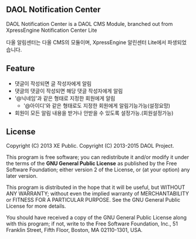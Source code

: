 ## DAOL Notification Center
DAOL Notification Center is a DAOL CMS Module, branched out from XpressEngine Notification Center Lite

다올 알림센터는 다올 CMS의 모듈이며, XpressEngine 알린센터 Lite에서 파생되었습니다.

## Feature
* 댓글이 작성되면 글 작성자에게 알림
* 댓글의 댓글이 작성되면 해당 댓글 작성자에게 알림
* '@닉네임'과 같은 형태로 지정한 회원에게 알림
	* '@아이디'와 같은 형태로도 지정한 회원에게 알림기능가능(설정요망)
* 회원이 모든 알림 내용을 받거나 안받을 수 있도록 설정가능.(회원설정가능)

## License
Copyright (C) 2013 XE Public.
Copyright (C) 2013-2015 DAOL Project.

This program is free software; you can redistribute it and/or modify it under the terms of the **GNU General Public License** as published by the Free Software Foundation; either version 2 of the License, or (at your option) any later version.

This program is distributed in the hope that it will be useful, but WITHOUT ANY WARRANTY; without even the implied warranty of MERCHANTABILITY or FITNESS FOR A PARTICULAR PURPOSE.  See the GNU General Public License for more details.

You should have received a copy of the GNU General Public License along with this program; if not, write to the Free Software Foundation, Inc., 51 Franklin Street, Fifth Floor, Boston, MA  02110-1301, USA.